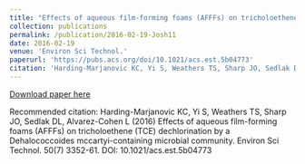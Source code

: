 ```yaml
---
title: "Effects of aqueous film-forming foams (AFFFs) on tricholoethene (TCE) dechlorination by a Dehalococcoides mccartyi-containing microbial community. Environ Sci Technol"
collection: publications
permalink: /publication/2016-02-19-Josh11
date: 2016-02-19
venue: 'Environ Sci Technol.'
paperurl: 'https://pubs.acs.org/doi/10.1021/acs.est.5b04773'
citation: 'Harding-Marjanovic KC, Yi S, Weathers TS, Sharp JO, Sedlak DL, Alvarez-Cohen L (2016) Effects of aqueous film-forming foams (AFFFs) on tricholoethene (TCE) dechlorination by a Dehalococcoides mccartyi-containing microbial community. Environ Sci Technol. 50(7) 3352-61. DOI: 10.1021/acs.est.5b04773'
---
```


<a href='https://pubs.acs.org/doi/10.1021/acs.est.5b04773'>Download paper here</a>

Recommended citation: Harding-Marjanovic KC, Yi S, Weathers TS, Sharp JO, Sedlak DL, Alvarez-Cohen L (2016) Effects of aqueous film-forming foams (AFFFs) on tricholoethene (TCE) dechlorination by a Dehalococcoides mccartyi-containing microbial community. Environ Sci Technol. 50(7) 3352-61. DOI: 10.1021/acs.est.5b04773